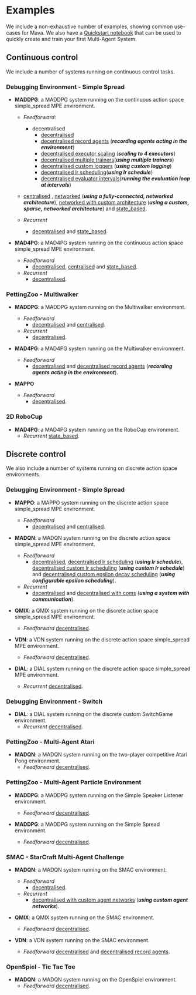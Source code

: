 # Examples
We include a non-exhaustive number of examples, showing common use-cases for Mava. We also have a [Quickstart notebook][quickstart] that can be used to quickly create and train your first Multi-Agent System.

## Continuous control
We include a number of systems running on continuous control tasks.

### Debugging Environment - Simple Spread
-   **MADDPG**:
    a MADDPG system running on the continuous action space simple_spread MPE environment.
    - *Feedforward*:
        - decentralised
            -  [decentralised][debug_maddpg_ff_dec]
            -  [decentralised record agents][debug_maddpg_ff_dec_record]  (***recording agents acting in the environment***)
            - [decentralised executor scaling][debug_maddpg_ff_dec_scaling_executors] (***scaling to 4 executors***)
            - [decentralised multiple trainers][debug_maddpg_ff_dec_scaling_trainers](***using multiple trainers***)
            - [decentralised custom loggers][debug_maddpg_ff_dec_custom_logging] (***using custom logging***)
            - [decentralised lr scheduling][debug_maddpg_ff_dec_lr_scheduling](***using lr schedule***)
            - [decentralised evaluator intervals][debug_maddpg_ff_dec_eval_intervals](***running the evaluation loop at intervals***)

    - [centralised][debug_maddpg_cen] , [networked][debug_maddpg_networked] (***using a fully-connected, networked architecture***), [networked with custom architecture][debug_maddpg_networked_custom] (***using a custom, sparse, networked architecture***) and [state_based][debug_maddpg_state_based].

    - *Recurrent*
        - [decentralised][debug_maddpg_rec_dec] and [state_based][debug_maddpg_state_based].

-   **MAD4PG**:
    a MAD4PG system running on the continuous action space simple_spread MPE environment.
    - *Feedforward*
        - [decentralised][debug_mad4pg_ff_dec], [centralised][debug_mad4pg_ff_cen]
    and [state_based][debug_mad4pg_ff_state_based].
    - *Recurrent*
        - [decentralised][debug_mad4pg_rec_dec].

### PettingZoo - Multiwalker
  -   **MADDPG**:
      a MADDPG system running on the Multiwalker environment.
      - *Feedforward*
        - [decentralised][pz_maddpg_ff_dec] and [centralised][pz_maddpg_ff_cen].
      - *Recurrent*
        - [decentralised][pz_maddpg_rec_dec].

  -   **MAD4PG**:
      a MAD4PG system running on the Multiwalker environment.
      - *Feedforward*
        - [decentralised][pz_mad4pg_ff_dec] and [decentralised record agents][pz_mad4pg_ff_dec_record] (***recording agents acting in the environment***).

  - **MAPPO**
      - *Feedforward*
        - [decentralised][pz_mappo_ff_dec].

### 2D RoboCup
-   **MAD4PG**:
    a MAD4PG system running on the RoboCup environment.
    - *Recurrent* [state_based][robocup_mad4pg_ff_state_based].
## Discrete control

We also include a number of systems running on discrete action space environments.

### Debugging Environment - Simple Spread
  -   **MAPPO**:
      a MAPPO system running on the discrete action space simple_spread MPE environment.
      - *Feedforward*
        - [decentralised][debug_mappo_ff_dec] and [centralised][debug_mappo_ff_cen].

  -   **MADQN**:
      a MADQN system running on the discrete action space simple_spread MPE environment.
      - *Feedforward*
        - [decentralised][debug_madqn_ff_dec], [decentralised lr scheduling][debug_madqn_ff_dec_lr_schedule] (***using lr schedule***), [decentralised custom lr scheduling][debug_madqn_ff_dec_custom_lr_schedule] (***using custom lr schedule***) and [decentralised custom epsilon decay scheduling][debug_madqn_ff_dec_custom_eps_schedule] (***using configurable epsilon scheduling***).
      - *Recurrent*
        - [decentralised][debug_madqn_rec_dec] and [decentralised with coms][debug_madqn_rec_dec_coms] (***using a system with communication***).

  -   **QMIX**:
      a QMIX system running on the discrete action space simple_spread MPE environment.
      - *Feedforward* [decentralised][debug_qmix_ff_dec].

  -   **VDN**:
      a VDN system running on the discrete action space simple_spread MPE environment.
      - *Feedforward* [decentralised][debug_vdn_ff_dec].

  -   **DIAL**:
      a DIAL system running on the discrete action space simple_spread MPE environment.
      - *Recurrent* [decentralised][debug_dial_rec_dec].

### Debugging Environment - Switch
-    **DIAL**:
    a DIAL system running on the discrete custom SwitchGame environment.
     - *Recurrent* [decentralised][debug_switch_dial_rec_dec].

### PettingZoo - Multi-Agent Atari
-   **MADQN**:
   a MADQN system running on the two-player competitive Atari Pong environment.
    - *Feedforward* [decentralised][pz_madqn_pong_ff_dec].

### PettingZoo - Multi-Agent Particle Environment
  -   **MADDPG**:
      a MADDPG system running on the Simple Speaker Listener environment.
      - *Feedforward* [decentralised][pz_maddpg_mpe_ssl_ff_dec].

  -   **MADDPG**:
      a MADDPG system running on the Simple Spread environment.
      - *Feedforward* [decentralised][pz_maddpg_mpe_ss_ff_dec].

### SMAC - StarCraft Multi-Agent Challenge
-   **MADQN**:
    a MADQN system running on the SMAC environment.
    - *Feedforward*
        - [decentralised][smac_madqn_ff_dec].
    - *Recurrent*
        - [decentralised with custom agent networks][smac_madqn_rec_dec_custom_agents] (***using custom agent networks***).

-   **QMIX**:
    a QMIX system running on the SMAC environment.
    - *Feedforward* [decentralised][smac_qmix_ff_dec].

-   **VDN**:
    a VDN system running on the SMAC environment.
    - *Feedforward* [decentralised][smac_vdn_ff_dec] and [decentralised record agents][smac_vdn_ff_dec_record].

### OpenSpiel - Tic Tac Toe
  -   **MADQN**:
      a MADQN system running on the OpenSpiel environment.
      - *Feedforward* [decentralised][openspiel_madqn_ff_dec].



<!-- Examples -->
[quickstart]: https://github.com/instadeepai/Mava/blob/develop/examples/quickstart.ipynb
<!-- Continous -->
[debug_maddpg_ff_dec]: https://github.com/instadeepai/Mava/blob/develop/examples/debugging/simple_spread/feedforward/decentralised/run_maddpg.py
[debug_maddpg_ff_dec_record]: https://github.com/instadeepai/Mava/blob/develop/examples/debugging/simple_spread/feedforward/decentralised/run_maddpg_record.py
[debug_maddpg_ff_dec_scaling_executors]: https://github.com/instadeepai/Mava/blob/develop/examples/debugging/simple_spread/feedforward/decentralised/run_maddpg_scale_executors.py
[debug_maddpg_ff_dec_scaling_trainers]: https://github.com/instadeepai/Mava/blob/develop/examples/debugging/simple_spread/feedforward/decentralised/run_maddpg_scale_trainers.py
[debug_maddpg_ff_dec_custom_logging]: https://github.com/instadeepai/Mava/blob/develop/examples/debugging/simple_spread/feedforward/decentralised/run_maddpg_custom_logging.py
[debug_maddpg_ff_dec_lr_scheduling]: https://github.com/instadeepai/Mava/blob/develop/examples/debugging/simple_spread/feedforward/decentralised/run_maddpg_lr_schedule.py
[debug_maddpg_ff_dec_eval_intervals]: https://github.com/instadeepai/Mava/blob/develop/examples/debugging/simple_spread/feedforward/decentralised/run_mad4pg_evaluator_interval.py
[debug_maddpg_cen]: https://github.com/instadeepai/Mava/blob/develop/examples/debugging/simple_spread/feedforward/centralised/run_maddpg.py
[debug_maddpg_networked]: https://github.com/instadeepai/Mava/blob/develop/examples/debugging/simple_spread/feedforward/networked/run_maddpg.py
[debug_maddpg_networked_custom]: https://github.com/instadeepai/Mava/blob/develop/examples/debugging/simple_spread/feedforward/networked/run_maddpg_custom_network.py
[debug_maddpg_state_based]: https://github.com/instadeepai/Mava/blob/develop/examples/debugging/simple_spread/feedforward/state_based/run_maddpg.py
[debug_maddpg_rec_dec]: https://github.com/instadeepai/Mava/blob/develop/examples/debugging/simple_spread/recurrent/decentralised/run_maddpg.py
[debug_maddpg_state_based]: https://github.com/instadeepai/Mava/blob/develop/examples/debugging/simple_spread/recurrent/state_based/run_maddpg.py

[debug_mad4pg_ff_dec]: https://github.com/instadeepai/Mava/blob/develop/examples/debugging/simple_spread/feedforward/decentralised/run_mad4pg.py
[debug_mad4pg_ff_cen]:  https://github.com/instadeepai/Mava/blob/develop/examples/debugging/simple_spread/feedforward/centralised/run_mad4pg.py
[debug_mad4pg_ff_state_based]: https://github.com/instadeepai/Mava/blob/develop/examples/debugging/simple_spread/feedforward/state_based/run_mad4pg.py
[debug_mad4pg_rec_dec]: https://github.com/instadeepai/Mava/blob/develop/examples/debugging/simple_spread/recurrent/decentralised/run_mad4pg.py


[pz_maddpg_ff_dec]: https://github.com/instadeepai/Mava/blob/develop/examples/petting_zoo/sisl/multiwalker/feedforward/decentralised/run_maddpg.py
[pz_maddpg_ff_cen]: https://github.com/instadeepai/Mava/blob/develop/examples/petting_zoo/sisl/multiwalker/feedforward/centralised/run_maddpg.py
[pz_maddpg_rec_dec]: https://github.com/instadeepai/Mava/blob/develop/examples/petting_zoo/sisl/multiwalker/recurrent/decentralised/run_maddpg.py

[pz_mad4pg_ff_dec]: https://github.com/instadeepai/Mava/blob/develop/examples/petting_zoo/sisl/multiwalker/feedforward/decentralised/run_mad4pg.py
[pz_mad4pg_ff_dec_record]: https://github.com/instadeepai/Mava/blob/develop/examples/petting_zoo/sisl/multiwalker/feedforward/decentralised/run_mad4pg_record.py
[pz_mappo_ff_dec]: https://github.com/instadeepai/Mava/blob/develop/examples/petting_zoo/sisl/multiwalker/feedforward/decentralised/run_mappo.py

[robocup_mad4pg_ff_state_based]: https://github.com/instadeepai/Mava/blob/develop/examples/robocup/recurrent/state_based/run_mad4pg.py

<!-- Discrete -->
[debug_mappo_ff_dec]: https://github.com/instadeepai/Mava/blob/develop/examples/debugging/simple_spread/feedforward/decentralised/run_mappo.py
[debug_mappo_ff_cen]: https://github.com/instadeepai/Mava/blob/develop/examples/debugging/simple_spread/feedforward/centralised/run_mappo.py

[debug_madqn_ff_dec]: https://github.com/instadeepai/Mava/blob/develop/examples/debugging/simple_spread/feedforward/decentralised/run_madqn.py
[debug_madqn_ff_dec_lr_schedule]: https://github.com/instadeepai/Mava/blob/develop/examples/debugging/simple_spread/feedforward/decentralised/run_madqn_lr_schedule.py
[debug_madqn_ff_dec_custom_lr_schedule]: https://github.com/instadeepai/Mava/blob/develop/examples/debugging/simple_spread/feedforward/decentralised/run_madqn_custom_lr_schedule.py
[debug_madqn_ff_dec_custom_eps_schedule]: https://github.com/instadeepai/Mava/blob/develop/examples/debugging/simple_spread/feedforward/decentralised/run_madqn_configurable_epsilon.py
[debug_madqn_rec_dec]: https://github.com/instadeepai/Mava/blob/develop/examples/debugging/simple_spread/recurrent/decentralised/run_madqn.py
[debug_madqn_rec_dec_coms]: https://github.com/instadeepai/Mava/blob/develop/examples/debugging/simple_spread/recurrent/decentralised/run_madqn_with_coms.py

[debug_qmix_ff_dec]: https://github.com/instadeepai/Mava/blob/develop/examples/debugging/simple_spread/feedforward/decentralised/run_qmix.py

[debug_vdn_ff_dec]: https://github.com/instadeepai/Mava/blob/develop/examples/debugging/simple_spread/feedforward/decentralised/run_vdn.py

[debug_dial_rec_dec]: https://github.com/instadeepai/Mava/blob/develop/examples/debugging/simple_spread/recurrent/decentralised/run_dial.py


[debug_switch_dial_rec_dec]: https://github.com/instadeepai/Mava/blob/develop/examples/debugging/switch/recurrent/decentralised/run_dial.py


[pz_madqn_pong_ff_dec]: https://github.com/instadeepai/Mava/blob/develop/examples/petting_zoo/atari/pong/feedforward/decentralised/run_madqn.py

[pz_maddpg_mpe_ssl_ff_dec]: https://github.com/instadeepai/Mava/blob/develop/examples/petting_zoo/mpe/simple_speaker_listener/feedforward/decentralised/run_maddpg.py

[pz_maddpg_mpe_ss_ff_dec]: https://github.com/instadeepai/Mava/blob/develop/examples/petting_zoo/mpe/simple_spread/feedforward/decentralised/run_maddpg.py


[smac_madqn_ff_dec]: https://github.com/instadeepai/Mava/blob/develop/examples/smac/feedforward/decentralised/run_madqn.py

[smac_madqn_rec_dec_custom_agents]: https://github.com/instadeepai/Mava/blob/develop/examples/smac/recurrent/decentralised/run_madqn.py

[smac_qmix_ff_dec]: https://github.com/instadeepai/Mava/blob/develop/examples/smac/feedforward/decentralised/run_qmix.py

[smac_vdn_ff_dec]: https://github.com/instadeepai/Mava/blob/develop/examples/smac/feedforward/decentralised/run_vdn.py

[smac_vdn_ff_dec_record]: https://github.com/instadeepai/Mava/blob/develop/examples/smac/feedforward/decentralised/run_vdn_record.py

[openspiel_madqn_ff_dec]: https://github.com/instadeepai/Mava/blob/develop/examples/openspiel/tic_tac_toe/feedforward/decentralised/run_madqn.py

